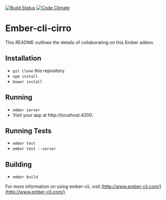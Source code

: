 [![Build Status](https://travis-ci.org/cirroweb/ember-cli-cirro.svg)](https://travis-ci.org/cirroweb/ember-cli-cirro) [![Code Climate](https://codeclimate.com/github/cirroweb/ember-cli-cirro/badges/gpa.svg)](https://codeclimate.com/github/cirroweb/ember-cli-cirro)

# Ember-cli-cirro

This README outlines the details of collaborating on this Ember addon.

## Installation

* `git clone` this repository
* `npm install`
* `bower install`

## Running

* `ember server`
* Visit your app at http://localhost:4200.

## Running Tests

* `ember test`
* `ember test --server`

## Building

* `ember build`

For more information on using ember-cli, visit [http://www.ember-cli.com/](http://www.ember-cli.com/).
